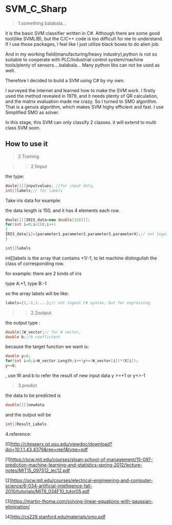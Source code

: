 # SVM_C_Sharp
>1.something balabala...

it is the basic SVM classifier written in C#. 
Although there are some good tool(like SVMLIB), but the C/C++ code is too difficult for me to understand.
If I use those packages, I feel like I just utilize black boxes to do alien job. 

And in my working field(manufacturing/heavy industry),python is not so suitable to cooperate with PLC/Industrial control system/machine tools/plenty of sensors....balabala... Many python libs can not be used as well.

Therefore I decided to build a SVM using C# by my own. 

I surveyed the internet and learned how to make the SVM work. I firstly used the method revealed in 1979, and it needs plenty of QR calculation, and the matrix evaluation made me crazy. So I turned to SMO algorithm. That is a genuis algorithm, which makes SVM highy efficient and fast. I use Simplified SMO as solver.

In this stage, this SVM can only classify 2 classes. it will extend to multi class SVM soon.

## How to use it  
>2.Training

>>2.1input  

the type:
``` csharp 
doule[][]inputvalues; //for input data, 
int[]labels;// for labels
```

Take iris data for example:

the data length is 150, and it has 4 elements each row.


``` csharp
doule[][]IRIS_data=new double[150][];
for(int i=0;i<150;i++)
{
IRIS_data[i]={parameter1,parameter2,parameter3,parameter4};// not legeal C# syntax, but for expressing.
}
```
```csharp
int[]labels 
```

int[]labels is the array that contains +1/-1, to let machine distingulish the class of corresponding row.

for example: there are 2 kinds of iris

type A:+1, type B:-1

so the array labels will be like: 

```csharp
labels={1,-1,1....};// not legeal C# syntax, but for expressing.
```
>>2.2output

the output type :
```csharp
double[]W_vector;// for W vector, 
double b;//b coefficient
```
because the target function we want is: 
```csharp
double y=0;
for(int i=0;i<W_vector.Length;i++)y+=(W_vector[i])*(X[i]);
y+=b;
```
, use W and b to refer the result of new input data y >=+1 or y<=-1

>3.predict

the data to be predicted is 
```csharp
double[][]newdata
```
and the output will be
```csharp
int[]Result_Labels
```
4.reference:

[0]http://citeseerx.ist.psu.edu/viewdoc/download?doi=10.1.1.43.4376&rep=rep1&type=pdf

[1]https://ocw.mit.edu/courses/sloan-school-of-management/15-097-prediction-machine-learning-and-statistics-spring-2012/lecture-notes/MIT15_097S12_lec12.pdf

[2]https://ocw.mit.edu/courses/electrical-engineering-and-computer-science/6-034-artificial-intelligence-fall-2010/tutorials/MIT6_034F10_tutor05.pdf

[3]https://martin-thoma.com/solving-linear-equations-with-gaussian-elimination/

[4]http://cs229.stanford.edu/materials/smo.pdf
